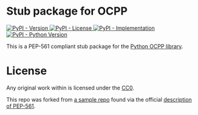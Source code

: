 # Stub package for OCPP

<!-- Badges (images) related to Python package information -->
[![PyPI - Version](https://img.shields.io/pypi/v/ocpp-stubs) ![PyPI - License](https://img.shields.io/pypi/l/ocpp-stubs) ![PyPI - Implementation](https://img.shields.io/pypi/implementation/ocpp-stubs) ![PyPI - Python Version](https://img.shields.io/pypi/pyversions/ocpp-stubs)](https://pypi.org/project/ocpp-stubs/)

This is a PEP-561 compliant stub package for the [Python OCPP library](https://pypi.org/project/ocpp/).
# License

Any original work within is licensed under the [CC0](https://wiki.creativecommons.org/wiki/CC0).

This repo was forked from [a sample repo](https://github.com/ethanhs/stub-package) found via the official [description of PEP-561](https://peps.python.org/pep-0561/).
